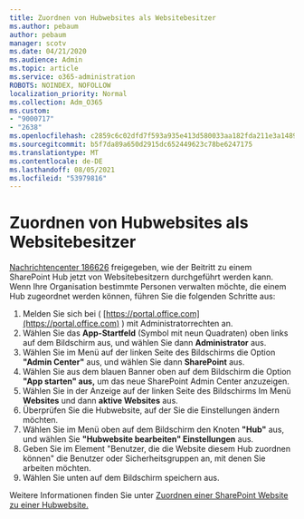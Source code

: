 ```yaml
---
title: Zuordnen von Hubwebsites als Websitebesitzer
ms.author: pebaum
author: pebaum
manager: scotv
ms.date: 04/21/2020
ms.audience: Admin
ms.topic: article
ms.service: o365-administration
ROBOTS: NOINDEX, NOFOLLOW
localization_priority: Normal
ms.collection: Adm_O365
ms.custom:
- "9000717"
- "2638"
ms.openlocfilehash: c2859c6c02dfd7f593a935e413d580033aa182fda211e3a1489b43fddc067c6c
ms.sourcegitcommit: b5f7da89a650d2915dc652449623c78be6247175
ms.translationtype: MT
ms.contentlocale: de-DE
ms.lasthandoff: 08/05/2021
ms.locfileid: "53979816"
---
```

# <a name="associate-hub-sites-as-site-owner"></a>Zuordnen von Hubwebsites als Websitebesitzer

[Nachrichtencenter 186626](https://admin.microsoft.com/Adminportal/Home?source=applauncher#/MessageCenter?id=MC186626) freigegeben, wie der Beitritt zu einem SharePoint Hub jetzt von Websitebesitzern durchgeführt werden kann. Wenn Ihre Organisation bestimmte Personen verwalten möchte, die einem Hub zugeordnet werden können, führen Sie die folgenden Schritte aus: 

1. Melden Sie sich bei ( [https://portal.office.com](https://portal.office.com) ) mit Administratorrechten an.
2. Wählen Sie das **App-Startfeld** (Symbol mit neun Quadraten) oben links auf dem Bildschirm aus, und wählen Sie dann **Administrator** aus.
3. Wählen Sie im Menü auf der linken Seite des Bildschirms die Option **"Admin Center"** aus, und wählen Sie dann **SharePoint** aus.
4. Wählen Sie aus dem blauen Banner oben auf dem Bildschirm die Option **"App starten" aus,** um das neue SharePoint Admin Center anzuzeigen.
5. Wählen Sie in der Anzeige auf der linken Seite des Bildschirms Im Menü **Websites** und dann **aktive Websites** aus.
6. Überprüfen Sie die Hubwebsite, auf der Sie die Einstellungen ändern möchten.
7. Wählen Sie im Menü oben auf dem Bildschirm den Knoten **"Hub"** aus, und wählen Sie **"Hubwebsite bearbeiten" Einstellungen** aus.
8. Geben Sie im Element "Benutzer, die die Website diesem Hub zuordnen können" die Benutzer oder Sicherheitsgruppen an, mit denen Sie arbeiten möchten.
9. Wählen  Sie unten auf dem Bildschirm speichern aus.

Weitere Informationen finden Sie unter [Zuordnen einer SharePoint Website zu einer Hubwebsite.](https://support.office.com/article/associate-a-sharepoint-site-with-a-hub-site-ae0009fd-af04-4d3d-917d-88edb43efc05) 